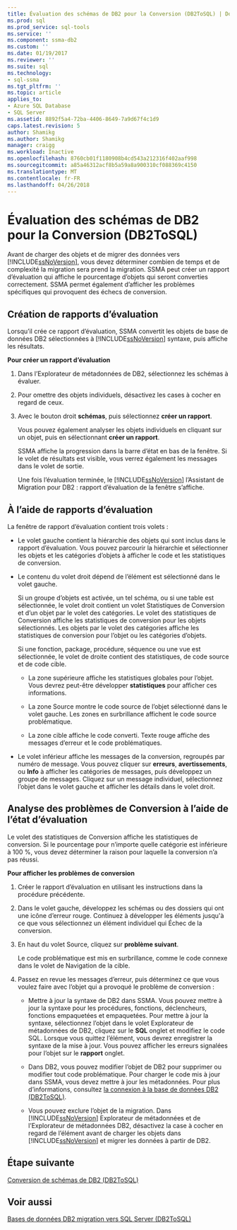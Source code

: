 ```yaml
---
title: Évaluation des schémas de DB2 pour la Conversion (DB2ToSQL) | Documents Microsoft
ms.prod: sql
ms.prod_service: sql-tools
ms.service: ''
ms.component: ssma-db2
ms.custom: ''
ms.date: 01/19/2017
ms.reviewer: ''
ms.suite: sql
ms.technology:
- sql-ssma
ms.tgt_pltfrm: ''
ms.topic: article
applies_to:
- Azure SQL Database
- SQL Server
ms.assetid: 8892f5a4-72ba-4406-8649-7a9d67f4c1d9
caps.latest.revision: 5
author: Shamikg
ms.author: Shamikg
manager: craigg
ms.workload: Inactive
ms.openlocfilehash: 8760cb01f1180908b4cd543a212316f402aaf998
ms.sourcegitcommit: a85a46312acf8b5a59a8a900310cf088369c4150
ms.translationtype: MT
ms.contentlocale: fr-FR
ms.lasthandoff: 04/26/2018
---
```

# <a name="assessing-db2-schemas-for-conversion-db2tosql"></a>Évaluation des schémas de DB2 pour la Conversion (DB2ToSQL)
Avant de charger des objets et de migrer des données vers [!INCLUDE[ssNoVersion](../../includes/ssnoversion_md.md)], vous devez déterminer combien de temps et de complexité la migration sera prend la migration. SSMA peut créer un rapport d’évaluation qui affiche le pourcentage d’objets qui seront converties correctement. SSMA permet également d’afficher les problèmes spécifiques qui provoquent des échecs de conversion.  
  
## <a name="creating-assessment-reports"></a>Création de rapports d’évaluation  
Lorsqu’il crée ce rapport d’évaluation, SSMA convertit les objets de base de données DB2 sélectionnées à [!INCLUDE[ssNoVersion](../../includes/ssnoversion_md.md)] syntaxe, puis affiche les résultats.  
  
**Pour créer un rapport d’évaluation**  
  
1.  Dans l’Explorateur de métadonnées de DB2, sélectionnez les schémas à évaluer.  
  
2.  Pour omettre des objets individuels, désactivez les cases à cocher en regard de ceux.  
  
3.  Avec le bouton droit **schémas**, puis sélectionnez **créer un rapport**.  
  
    Vous pouvez également analyser les objets individuels en cliquant sur un objet, puis en sélectionnant **créer un rapport**.  
  
    SSMA affiche la progression dans la barre d’état en bas de la fenêtre. Si le volet de résultats est visible, vous verrez également les messages dans le volet de sortie.  
  
    Une fois l’évaluation terminée, le [!INCLUDE[ssNoVersion](../../includes/ssnoversion_md.md)] l’Assistant de Migration pour DB2 : rapport d’évaluation de la fenêtre s’affiche.  
  
## <a name="using-assessment-reports"></a>À l’aide de rapports d’évaluation  
La fenêtre de rapport d’évaluation contient trois volets :  
  
-   Le volet gauche contient la hiérarchie des objets qui sont inclus dans le rapport d’évaluation. Vous pouvez parcourir la hiérarchie et sélectionner les objets et les catégories d’objets à afficher le code et les statistiques de conversion.  
  
-   Le contenu du volet droit dépend de l’élément est sélectionné dans le volet gauche.  
  
    Si un groupe d’objets est activée, un tel schéma, ou si une table est sélectionnée, le volet droit contient un volet Statistiques de Conversion et d’un objet par le volet des catégories. Le volet des statistiques de Conversion affiche les statistiques de conversion pour les objets sélectionnés. Les objets par le volet des catégories affiche les statistiques de conversion pour l’objet ou les catégories d’objets.  
  
    Si une fonction, package, procédure, séquence ou une vue est sélectionnée, le volet de droite contient des statistiques, de code source et de code cible.  
  
    -   La zone supérieure affiche les statistiques globales pour l’objet. Vous devrez peut-être développer **statistiques** pour afficher ces informations.  
  
    -   La zone Source montre le code source de l’objet sélectionné dans le volet gauche. Les zones en surbrillance affichent le code source problématique.  
  
    -   La zone cible affiche le code converti. Texte rouge affiche des messages d’erreur et le code problématiques.  
  
-   Le volet inférieur affiche les messages de la conversion, regroupés par numéro de message. Vous pouvez cliquer sur **erreurs**, **avertissements**, ou **Info** à afficher les catégories de messages, puis développez un groupe de messages. Cliquez sur un message individuel, sélectionnez l’objet dans le volet gauche et afficher les détails dans le volet droit.  
  
## <a name="analyzing-conversion-problems-by-using-the-assessment-report"></a>Analyse des problèmes de Conversion à l’aide de l’état d’évaluation  
Le volet des statistiques de Conversion affiche les statistiques de conversion. Si le pourcentage pour n’importe quelle catégorie est inférieure à 100 %, vous devez déterminer la raison pour laquelle la conversion n’a pas réussi.  
  
**Pour afficher les problèmes de conversion**  
  
1.  Créer le rapport d’évaluation en utilisant les instructions dans la procédure précédente.  
  
2.  Dans le volet gauche, développez les schémas ou des dossiers qui ont une icône d’erreur rouge. Continuez à développer les éléments jusqu'à ce que vous sélectionnez un élément individuel qui Échec de la conversion.  
  
3.  En haut du volet Source, cliquez sur **problème suivant**.  
  
    Le code problématique est mis en surbrillance, comme le code connexe dans le volet de Navigation de la cible.  
  
4.  Passez en revue les messages d’erreur, puis déterminez ce que vous voulez faire avec l’objet qui a provoqué le problème de conversion :  
  
    -   Mettre à jour la syntaxe de DB2 dans SSMA. Vous pouvez mettre à jour la syntaxe pour les procédures, fonctions, déclencheurs, fonctions empaquetées et empaquetées. Pour mettre à jour la syntaxe, sélectionnez l’objet dans le volet Explorateur de métadonnées de DB2, cliquez sur le **SQL** onglet et modifiez le code SQL. Lorsque vous quittez l’élément, vous devrez enregistrer la syntaxe de la mise à jour. Vous pouvez afficher les erreurs signalées pour l’objet sur le **rapport** onglet.  
  
    -   Dans DB2, vous pouvez modifier l’objet de DB2 pour supprimer ou modifier tout code problématique. Pour charger le code mis à jour dans SSMA, vous devez mettre à jour les métadonnées. Pour plus d’informations, consultez [la connexion à la base de données DB2 &#40;DB2ToSQL&#41;](../../ssma/db2/connecting-to-db2-database-db2tosql.md).  
  
    -   Vous pouvez exclure l’objet de la migration. Dans [!INCLUDE[ssNoVersion](../../includes/ssnoversion_md.md)] Explorateur de métadonnées et de l’Explorateur de métadonnées DB2, désactivez la case à cocher en regard de l’élément avant de charger les objets dans [!INCLUDE[ssNoVersion](../../includes/ssnoversion_md.md)] et migrer les données à partir de DB2.  
  
## <a name="next-step"></a>Étape suivante  
[Conversion de schémas de DB2 &#40;DB2ToSQL&#41;](../../ssma/db2/converting-db2-schemas-db2tosql.md)  
  
## <a name="see-also"></a>Voir aussi  
[Bases de données DB2 migration vers SQL Server &#40;DB2ToSQL&#41;](../../ssma/db2/migrating-db2-databases-to-sql-server-db2tosql.md)  
  

